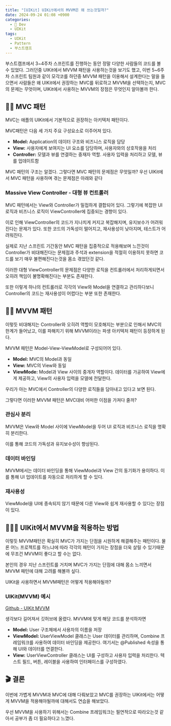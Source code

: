 ```yaml
---
title: "[UIKit] UIKit에서의 MVVM은 왜 쓰는것일까?"
date: 2024-09-24 01:08 +0900
categories:
  - 🍎 Dev
  - UIKit
tags:
  - UIKit
  - Pattern
  - 부스트캠프
---
```

부스트캠프에서 3~4주차 스프린트를 진행하는 동안 정말 다양한 사람들의 코드를 볼 수 있었다. 그러던중 UIKit에서 MVVM 패턴을 사용하는것을 보기도 했고, 이번 5~6주차 스프린트 팀원과 같이 모각코를 하던중 MVVM 패턴을 이용해서 설계한다는 말을 들으면서 사람들은 왜 UIKit에서 권장하는 MVC를 뒤로하고 MVVM을 선택하는지, MVC의 문제는 무엇이며, UIKit에서 사용하는 MVVM의 장점은 무엇인지 알아볼까 한다.

## 🧓🏻 MVC 패턴
MVC는 애플의 UIKit에서 기본적으로 권장하는 아키텍처 패턴이다. 

MVC패턴은 다음 세 가지 주요 구성요소로 이주어져 있다.
- **Model:** Application의 데이터 구조와 비즈니스 로직을 담당
- **View:** 사용자에게 보여지는 UI 요소를 담당하며, 사용자와의 상호작용을 처리
- **Controller:** 모델과 뷰를 연결하는 중재자 역할. 사용자 입력을 처리하고 모델, 뷰를 업데이트함

MVC 패턴의 구조는 알겠다. 그렇다면 MVC 패턴의 문제점은 무엇일까? 우선 UIKit에서 MVC 패턴을 사용하며 겪는 문제점은 아래와 같다
### Massive View Controller - 대형 뷰 컨트롤러
MVC 패턴에서는 View와 Controller가 밀접하게 결합되어 있다. 그렇기에 복잡한 UI 로직과 비즈니스 로직이 ViewController에 집중되는 경향이 있다. 

이로 인해 ViewController의 코드가 지나치게 커지고 복잡해지며, 유지보수가 어려워진다는 문제가 있다. 또한 코드의 가독성이 떨어지고, 재사용성이 낮아지며, 테스트가 어려워진다. 

실제로 지난 스프린트 기간동안 MVC 패턴을 집중적으로 적용해보며 느낀것이 Controller가 비대해진다는 문제점과 주석과 extension을 적절히 이용하지 못하면 코드를 보기 매우 불편해진다는것을 몸소 겪었던것 같다. 

이러한 대형 ViewController의 문제점은 다양한 로직을 컨트롤러에서 처리하게되면서 오히려 책임이 불명확해진다는 부분도 존재한다.

또한 이렇게 하나의 컨트롤러로 각각의 View와 Model을 연결하고 관리하다보니 Controller의 코드는 재사용성이 어렵다는 부분 또한 존재한다.
## 👨🏻 MVVM 패턴
이렇듯 비대해지는 Controller와 오히려 역할이 모호해지는 부분으로 인해서 MVC의 한계가 들어났고, 이를 파해치기 위해 MVVM이라는 파생 아키텍처 패턴이 등장하게 된다. 

MVVM 패턴은 Model-View-ViewModel로 구성되어어 있다. 
- **Model:** MVC의 Model과 동일
- **View:** MVC의 View와 동일
- **ViewMode:** Model과 View 사이의 중개자 역할이다. 데이터를 가공하여 View에게 제공하고, View의 사용자 입력을 모델에 전달한다. 

우리가 아는 MVC에서 Controller의 다양한 로직들을 담아내고 있다고 보면 된다. 

그렇다면 이러한 MVVM 패턴은 MVC대비 어떠한 이점을 가져다 줄까?
### 관심사 분리
MVVM은 View와 Model 사이에 ViewModel을 두어 UI 로직과 비즈니스 로직을 명확히 분리한다.

이를 통해 코드의 가독성과 유지보수성이 향상된다.

### 데이터 바인딩
MVVM에서는 데이터 바인딩을 통해 ViewModel과 View 간의 동기화가 용이하다. 이를 통해 UI 업데이트를 자동으로 처리하게 할 수 있다.

### 재사용성
ViewModel을 UI에 종속되지 않기 때문에 다른 View와 쉽게 재사용할 수 있다는 장점이 있다. 

## 🤷🏻‍♂️ UIKit에서 MVVM을 적용하는 방법
이렇듯 MVVM패턴은 확실히 MVC가 가지는 단점을 시원하게 해결해주는 패턴이다. 물론 어느 프로젝트를 하느냐에 따라 각각의 패턴이 가지는 장점을 더욱 살릴 수 있기때문에 무조건 MVVM이 좋다고 할 수는 없다. 

본인의 경우 지난 스프린트를 거치며 MVC가 가지는 단점에 대해 몸소 느끼면서 MVVM 패턴에 대해 고려를 해볼까 싶다.

UIKit을 사용하면서 MVVM패턴은 어떻게 적용해야될까?

### UIKit(MVVM) 예시
[Github - UIKit MVVM](https://github.com/0Hooni/iOS/tree/main/Practice/UIKit%20MVVM%20Test)

생각보다 길어져서 깃허브에 올렸다. MVVM에 맞게 해당 코드를 분석하자면
- **Model:** User 구조체에서 사용자의 이름을 저장
- **ViewModel:** UserViewModel 클래스는 User 데이터를 관리하며, Combine 프레임워크를 사용하여 데이터 바인딩을 제공한다. 여기서는 @Published 속성을 통해 UI와 데이터를 연결한다.
- **View:** UserViewController 클래스는 UI를 구성하고 사용자 입력을 처리한다. 텍스트 필드, 버튼, 레이블을 사용하여 인터페이스를 구성하였다.

## 🎬 결론
이번에 가볍게 MVVM과 MVC에 대해 다뤄보았고 MVC를 권장하는 UIKit에서는 어떻게 MVVM을 적용해야될까에 대해서도 연습을 해보았다. 

우선 MVVM을 사용하기 위해서는 Combine 프레임워크는 필연적으로 따라오는것 같아서 공부가 좀 더 필요하다고 느꼈다.
